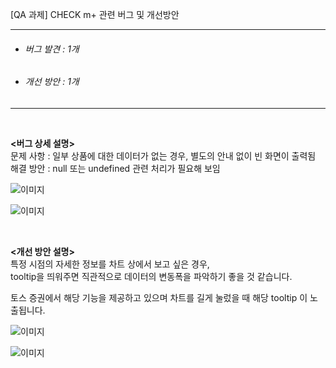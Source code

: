 [QA 과제] CHECK m+ 관련 버그 및 개선방안

---------------------
* ###### 버그 발견 : 1개
* ###### 개선 방안 : 1개
---------------------

<br>

**<버그 상세 설명>**
<br>
문제 사항 : 일부 상품에 대한 데이터가 없는 경우, 별도의 안내 없이 빈 화면이 출력됨 <br>
해결 방안 : null 또는 undefined 관련 처리가 필요해 보임<br>

![이미지](./bokyung_bug1_20230202.png)

![이미지](./bokyung_bug2_20230202.png)

<br>

**<개선 방안 설명>**
<br>
특정 시점의 자세한 정보를 차트 상에서 보고 싶은 경우,<br>
tooltip을 띄워주면 직관적으로 데이터의 변동폭을 파악하기 좋을 것 같습니다.<br>

토스 증권에서 해당 기능을 제공하고 있으며
차트를 길게 눌렀을 때 해당 tooltip 이 노출됩니다.

![이미지](./bokyung_recommend1_20230202.png)

![이미지](./bokyung_recommend2_20230202.png)

